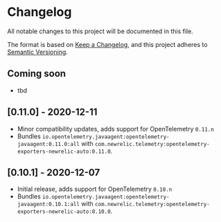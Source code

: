 # Changelog
All notable changes to this project will be documented in this file.

The format is based on [Keep a Changelog](https://keepachangelog.com/en/1.0.0/),
and this project adheres to [Semantic Versioning](https://semver.org/spec/v2.0.0.html).

## Coming soon
- tbd

## [0.11.0] - 2020-12-11
- Minor compatibility updates, adds support for OpenTelemetry `0.11.n`
- Bundles `io.opentelemetry.javaagent:opentelemetry-javaagent:0.11.0:all` with `com.newrelic.telemetry:opentelemetry-exporters-newrelic-auto:0.11.0`.

## [0.10.1] - 2020-12-07
- Initial release, adds support for OpenTelemetry `0.10.n`
- Bundles `io.opentelemetry.javaagent:opentelemetry-javaagent:0.10.1:all` with `com.newrelic.telemetry:opentelemetry-exporters-newrelic-auto:0.10.0`.
